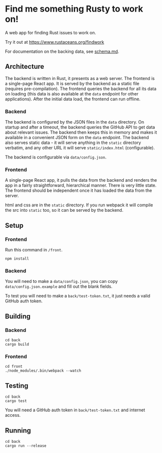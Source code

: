 # Find me something Rusty to work on!

A web app for finding Rust issues to work on.

Try it out at https://www.rustaceans.org/findwork

For documentation on the backing data, see [schema.md](data/schema.md).

## Architecture

The backend is written in Rust, it presents as a web server. The frontend is a
single-page React app. It is served by the backend as a static file (requires
pre-compilation). The frontend queries the backend for all its data on loading
(this data is also available at the `data` endpoint for other applications).
After the initial data load, the frontend can run offline.


### Backend

The backend is configured by the JSON files in the `data` directory. On startup
and after a timeout, the backend queries the GitHub API to get data about
relevant issues. The backend then keeps this in memory and makes it available in
a convenient JSON form on the `data` endpoint. The backend also serves static
data - it will serve anything in the `static` directory verbatim, and any other
URL it will serve `static/index.html` (configurable).

The backend is configurable via `data/config.json`.


### Frontend

A single-page React app, it pulls the data from the backend and renders the app
in a fairly straightforward, hierarchical manner. There is very little state.
The frontend should be independent once it has loaded the data from the server.

html and css are in the `static` directory. If you run webpack it will compile
the src into `static` too, so it can be served by the backend.


## Setup

### Frontend

Run this command in `/front`.

```
npm install
```

### Backend

You will need to make a `data/config.json`, you can copy `data/config.json.example`
and fill out the blank fields.

To test you will need to make a `back/test-token.txt`, it just needs a valid
GitHub auth token.


## Building

### Backend

```
cd back
cargo build
```

### Frontend

```
cd front
./node_modules/.bin/webpack --watch
```

## Testing

```
cd back
cargo test
```

You will need a GitHub auth token in `back/test-token.txt` and internet access.


## Running

```
cd back
cargo run --release
```
